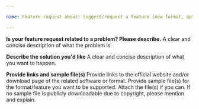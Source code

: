 ```yaml
---

name: Feature request about: Suggest/request a feature (new format, option, parameter etc) title: '' labels:

---
```


**Is your feature request related to a problem? Please describe.** A clear and concise description of what the problem is.

**Describe the solution you'd like** A clear and concise description of what you want to happen.

**Provide links and sample file(s)** Provide links to the official website and/or download page of the related software or format. Provide sample file(s) for the format/feature you want to be supported. Attach the file(s) if you can. If no sample file is publicly downloadable due to copyright, please mention and explain.
